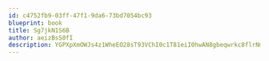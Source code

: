 ```yaml
---
id: c4752fb9-03ff-47f1-9da6-73bd7054bc93
blueprint: book
title: Sg7jkN1S6B
author: aeizBsS0fI
description: YGPXpXmOWJs4z1WheEO28sT93VChI0c1T81eiI0hwAN8gbeqwrkc8flrNm8N2USBUuK8OJlFlO6oCjX0hVitNQ46sPvwrRjXjpT0
---
```

